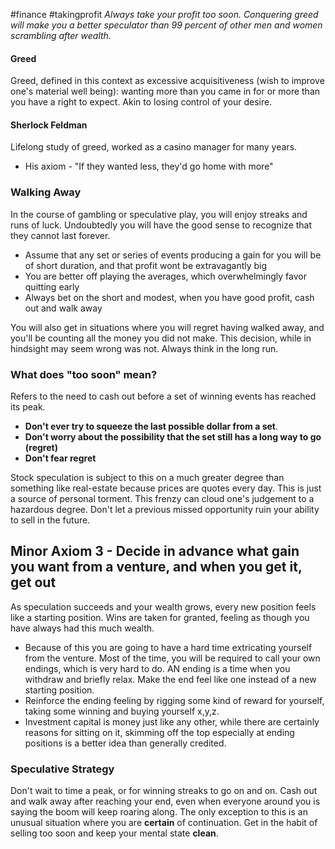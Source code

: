 #finance #takingprofit
*Always take your profit too soon. Conquering greed will make you a better speculator than 99 percent of other men and women scrambling after wealth.*
#### Greed
Greed, defined in this context as excessive acquisitiveness (wish to improve one's material well being): wanting more than you came in for or more than you have a right to expect. Akin to losing control of your desire.

#### Sherlock Feldman
Lifelong study of greed, worked as a casino manager for many years.
- His axiom - "If they wanted less, they'd go home with more"

### Walking Away
In the course of gambling or speculative play, you will enjoy streaks and runs of luck. Undoubtedly you will have the good sense to recognize that they cannot last forever.
- Assume that any set or series of events producing a gain for you will be of short duration, and that profit wont be extravagantly big
- You are better off playing the averages, which overwhelmingly favor quitting early
- Always bet on the short and modest, when you have good profit, cash out and walk away

You will also get in situations where you will regret having walked away, and you'll be counting all the money you did not make. This decision, while in hindsight may seem wrong was not. Always think in the long run.

### What does "too soon" mean?
Refers to the need to cash out before a set of winning events has reached its peak. 
- **Don't ever try to squeeze the last possible dollar from a set**.
- **Don't worry about the possibility that the set still has a long way to go (regret)**
- **Don't fear regret**

Stock speculation is subject to this on a much greater degree than something like real-estate because prices are quotes every day. This is just a source of personal torment. This frenzy can cloud one's judgement to a hazardous degree. Don't let a previous missed opportunity ruin your ability to sell in the future.

## Minor Axiom 3 - Decide in advance what gain you want from a venture, and when you get it, get out
As speculation succeeds and your wealth grows, every new position feels like a starting position. Wins are taken for granted, feeling as though you have always had this much wealth.
- Because of this you are going to have a hard time extricating yourself from the venture.
Most of the time, you will be required to call your own endings, which is very hard to do. AN ending is a time when you withdraw and briefly relax. Make the end feel like one instead of a new starting position. 
- Reinforce the ending feeling by rigging some kind of reward for yourself, taking some winning and buying yourself x,y,z.
- Investment capital is money just like any other, while there are certainly reasons for sitting on it, skimming off the top especially at ending positions is a better idea than generally credited.

### Speculative Strategy
Don't wait to time a peak, or for winning streaks to go on and on. Cash out and walk away after reaching your end, even when everyone around you is saying the boom will keep roaring along. The only exception to this is an unusual situation where you are **certain** of continuation. Get in the habit of selling too soon and keep your mental state **clean**.




